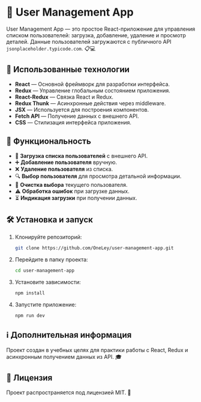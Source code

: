 # 👥 User Management App

User Management App — это простое React-приложение для управления списком пользователей: загрузка, добавление, удаление и просмотр деталей. Данные пользователей загружаются с публичного API `jsonplaceholder.typicode.com`. 📋💻

## 🚀 Использованные технологии

- **React** — Основной фреймворк для разработки интерфейса.
- **Redux** — Управление глобальным состоянием приложения.
- **React-Redux** — Связка React и Redux.
- **Redux Thunk** — Асинхронные действия через middleware.
- **JSX** — Используется для построения компонентов.
- **Fetch API** — Получение данных с внешнего API.
- **CSS** — Стилизация интерфейса приложения.

## 🔧 Функциональность

- 👥 **Загрузка списка пользователей** с внешнего API.
- ➕ **Добавление пользователя** вручную.
- ❌ **Удаление пользователя** из списка.
- 🔍 **Выбор пользователя** для просмотра детальной информации.
- 🧹 **Очистка выбора** текущего пользователя.
- ⚠️ **Обработка ошибок** при загрузке данных.
- ⏳ **Индикация загрузки** при получении данных.

## 🛠 Установка и запуск

1. Клонируйте репозиторий:
   ```sh
   git clone https://github.com/OneLey/user-management-app.git
   ```
2. Перейдите в папку проекта:
   ```sh
   cd user-management-app
   ```
3. Установите зависимости:
   ```sh
   npm install
   ```
4. Запустите приложение:
   ```sh
   npm run dev
   ```

## ℹ️ Дополнительная информация

Проект создан в учебных целях для практики работы с React, Redux и асинхронным получением данных из API. 🎓

## 📜 Лицензия

Проект распространяется под лицензией MIT. 🚀
